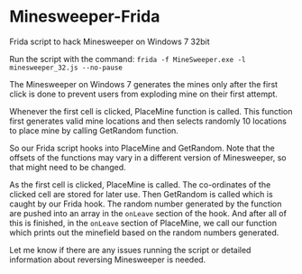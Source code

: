 # Minesweeper-Frida
Frida script to hack Minesweeper on Windows 7 32bit


Run the script with the command: <code>frida -f MineSweeper.exe -l minesweeper_32.js --no-pause</code>

The Minesweeper on Windows 7 generates the mines only after the first click is done to prevent users from exploding mine on their first attempt.

Whenever the first cell is clicked, PlaceMine function is called. This function first generates valid mine locations and then selects randomly 10 locations to place mine by calling GetRandom function.


So our Frida script hooks into PlaceMine and GetRandom. Note that the offsets of the functions may vary in a different version of Minesweeper, so that might need to be changed.

As the first cell is clicked, PlaceMine is called. The co-ordinates of the clicked cell are stored for later use.
Then GetRandom is called which is caught by our Frida hook. The random number generated by the function are pushed into an array in the <code>onLeave</code> section of the hook. And after all of this is finished, in the <code>onLeave</code> section of PlaceMine, we call our function which prints out the minefield based on the random numbers generated.

Let me know if there are any issues running the script or detailed information about reversing Minesweeper is needed.
